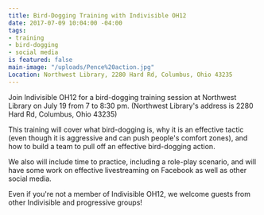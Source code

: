 ```yaml
---
title: Bird-Dogging Training with Indivisible OH12
date: 2017-07-09 10:04:00 -04:00
tags:
- training
- bird-dogging
- social media
is featured: false
main-image: "/uploads/Pence%20action.jpg"
Location: Northwest Library, 2280 Hard Rd, Columbus, Ohio 43235
---
```


Join Indivisible OH12 for a bird-dogging training session at Northwest Library on July 19 from 7 to 8:30 pm.  (Northwest Library's address is 2280 Hard Rd, Columbus, Ohio 43235) 

This training will cover what bird-dogging is, why it is an effective tactic (even though it is aggressive and can push people's comfort zones), and how to build a team to pull off an effective bird-dogging action.

We also will include time to practice, including a role-play scenario, and will have some work on effective livestreaming on Facebook as well as other social media.

Even if you're not a member of Indivisible OH12, we welcome guests from other Indivisible and progressive groups!